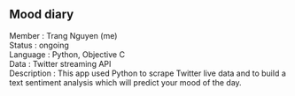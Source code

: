 ## Mood diary

Member      : Trang Nguyen (me) <br />
Status      : ongoing <br />
Language    : Python, Objective C <br />
Data        : Twitter streaming API <br />
Description : This app used Python to scrape Twitter live data and to build a text sentiment analysis which will predict your mood of the day. 
